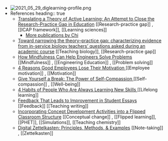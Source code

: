 - ![2021_05_29_diglearning-profile.png](https://cdn.logseq.com/%2F0fd73a77-f929-48f4-9e7d-e42fed5411359d433c6d-4636-4812-ab65-c383af1164f72021_05_29_diglearning-profile.png?Expires=4775926329&Signature=Jj-W7Gl3KS8AaxZmZbzDUGcUKQlST8qFZ7N7ArBSvNLbOycsfoKHJf-91tr7pk5KfJcFzgfDr~1SB11FbSIWrckmFfbEtvWlKh9OzM3GH7Gho-TuNWpmYHWZzq3HppX2u4Guf0ZWS2RBm2xXfS~EcAS9dt42SkGmHl4cJcAeJrsIifQPuFIb-8-mhvSIw6MlfnYfj4uHxf1Anttyz1mT7XVBLjp-8o8lo3QVKpuuV-Dd7O6ovmP0pjT8BqT~R4G6FWZtMMoxi2GHTPMSupHCD24EzW8gN6qHY5z7lQ6RVXwCjPQ7qyBSLBoUs9iS5v7zBsLAzF~PUxhbXzPlisBSoA__&Key-Pair-Id=APKAJE5CCD6X7MP6PTEA)
- References
  heading:: true
	- [Translating a Theory of Active Learning: An Attempt to Close the Research-Practice Gap in Education](https://education.asu.edu/sites/default/files/translating_a_thoery_of_active_learning.pdf) [[Research-practice gap]] , [[ICAP framework]], [[Learning sciences]]
		- [More publications by Chi](https://education.asu.edu/lcl/publications)
	- [Toward narrowing the theory–practice gap: characterizing evidence from in-service biology teachers’ questions asked during an academic course](https://stemeducationjournal.springeropen.com/articles/10.1186/s40594-019-0174-3) [[Teaching biology]], [[Research-practice gap]]
	- [How Mindfulness Can Help Engineers Solve Problems ](https://hbr.org/amp/2019/01/how-mindfulness-can-help-engineers-solve-problems) [[Mindfulness]] , [[Engineering Education]] , [[Problem solving]]
	- [4 Reasons Good Employees Lose Their Motivation ](https://hbr.org/amp/2019/03/4-reasons-good-employees-lose-their-motivation) [[Employee motivation]] , [[Motivation]]
	- [Give Yourself a Break: The Power of Self-Compassion ](https://hbr.org/amp/2018/09/give-yourself-a-break-the-power-of-self-compassion) [[Self-compassion]] , [[Well-being]]
	- [4 Habits of People Who Are Always Learning New Skills ](https://hbr.org/amp/2018/01/4-habits-of-people-who-are-always-learning-new-skills) [[Lifelong learning]]
	- [Feedback That Leads to Improvement in Student Essays](https://www.frontiersin.org/articles/10.3389/feduc.2021.645758/full) [[Feedback]] [[Teaching writing]]
	- [Incorporating Concept Development Activities into a Flipped Classroom Structure](https://pubs.rsc.org/en/Content/ArticleLanding/2021/RP/D1RP00086A#!divAbstract) [[Conceptual change]] , [[Flipped learning]], [[PHET]], [[Simulations]], [[Teaching chemistry]]
	- [Digital Zettelkasten: Principles, Methods, & Examples](https://kadavy.net/blog/posts/zettelkasten-method-slip-box-digital-example/) [[Note-taking]] , [[Zettelkasten]]